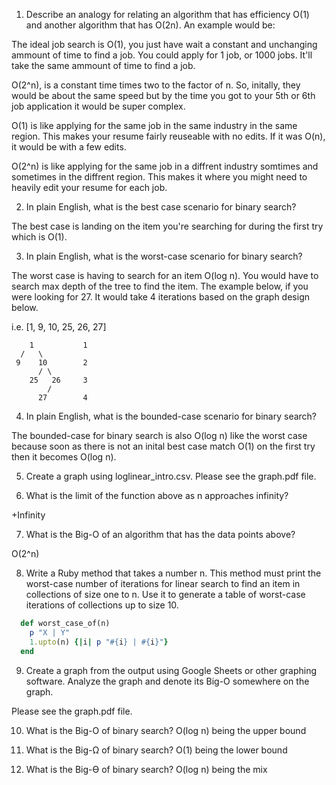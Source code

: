 1. Describe an analogy for relating an algorithm that has efficiency O(1) and another algorithm that has O(2n). An example would be:

The ideal job search is O(1), you just have wait a constant and unchanging ammount of time to find a job. You could apply for 1 job, or 1000 jobs. It'll take the same ammount of time to find a job. 

O(2^n), is a constant time times two to the factor of n. So, initally, they would be about the same speed but by the time you got to your 5th or 6th job application it would be super complex.

O(1) is like applying for the same job in the same industry in the same region. This makes your resume fairly reuseable with no edits. If it was O(n), it would be with a few edits.

O(2^n) is like applying for the same job in a diffrent industry somtimes and sometimes in the diffrent region. This makes it where you might need to heavily edit your resume for each job.

2. In plain English, what is the best case scenario for binary search?

The best case is landing on the item you're searching for during the first try which is O(1).

3. In plain English, what is the worst-case scenario for binary search?

The worst case is having to search for an item O(log n). You would have to search max depth of the tree to find the item. The example below, if you were looking for 27. It would take 4 iterations based on the graph design below.

i.e. [1, 9, 10, 25, 26, 27]

        1           1
      /   \
     9    10        2
          / \
        25   26     3
            /
          27        4


4. In plain English, what is the bounded-case scenario for binary search?

The bounded-case for binary search is also O(log n) like the worst case because soon as there is not an inital best case match O(1) on the first try then it becomes O(log n).


5. Create a graph using loglinear_intro.csv.
Please see the graph.pdf file.

6. What is the limit of the function above as n approaches infinity?

+Infinity

7. What is the Big-O of an algorithm that has the data points above?

O(2^n)

8. Write a Ruby method that takes a number n. This method must print the worst-case number of iterations for linear search to find an item in collections of size one to n. Use it to generate a table of worst-case iterations of collections up to size 10.

```ruby
  def worst_case_of(n)
    p "X | Y"
    1.upto(n) {|i| p "#{i} | #{i}"}
  end
```
9. Create a graph from the output using Google Sheets or other graphing software. Analyze the graph and denote its Big-O somewhere on the graph.

Please see the graph.pdf file.

10. What is the Big-O of binary search?
O(log n) being the upper bound

11. What is the Big-Ω of binary search?
O(1) being the lower bound

12. What is the Big-Ө of binary search?
O(log n) being the mix
